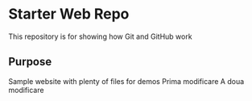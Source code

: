 # Starter Web Repo

This repository is for showing how Git and GitHub work

## Purpose

Sample website with plenty of files for demos
Prima modificare
A doua modificare